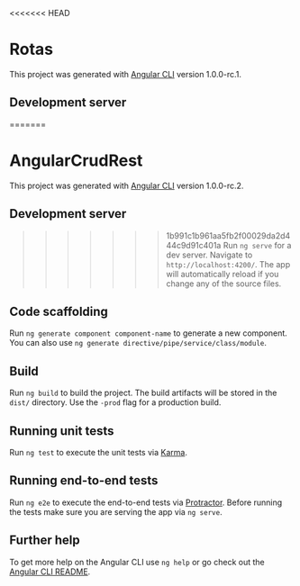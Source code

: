 <<<<<<< HEAD
# Rotas

This project was generated with [Angular CLI](https://github.com/angular/angular-cli) version 1.0.0-rc.1.

## Development server
=======
# AngularCrudRest

This project was generated with [Angular CLI](https://github.com/angular/angular-cli) version 1.0.0-rc.2.

## Development server

>>>>>>> 1b991c1b961aa5fb2f00029da2d444c9d91c401a
Run `ng serve` for a dev server. Navigate to `http://localhost:4200/`. The app will automatically reload if you change any of the source files.

## Code scaffolding

Run `ng generate component component-name` to generate a new component. You can also use `ng generate directive/pipe/service/class/module`.

## Build

Run `ng build` to build the project. The build artifacts will be stored in the `dist/` directory. Use the `-prod` flag for a production build.

## Running unit tests

Run `ng test` to execute the unit tests via [Karma](https://karma-runner.github.io).

## Running end-to-end tests

Run `ng e2e` to execute the end-to-end tests via [Protractor](http://www.protractortest.org/).
Before running the tests make sure you are serving the app via `ng serve`.

## Further help

To get more help on the Angular CLI use `ng help` or go check out the [Angular CLI README](https://github.com/angular/angular-cli/blob/master/README.md).
